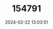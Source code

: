 ---
title: "154791"
category: "Halieutopsis tumifrons"
draft: false
date: 2024-02-22 13:03:51
languages:
  English: ["Truncate-snout Deepsea Batfish"]
---